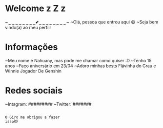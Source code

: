 # Welcome z Z z
~‿‿‿‿‿‿‿‿💕‿‿‿‿‿‿‿‿~
~Olá, pessoa que entrou aqui 😄
~Seja bem vindo(a) ao meu perfil!

# Informações

~Meu nome é Nahuany, mas pode me chamar como quiser :D
~Tenho 15 anos
~Faço aniversário em 23/04
~Adoro minhas bests Flávinha do Grau e Winnie Jogador De Genshin

# Redes sociais

~Intagram: #########
~Twitter: #######












                                                                                                                                                              O Giro me obrigou a fazer                                                                                                                                                                            isso😾
